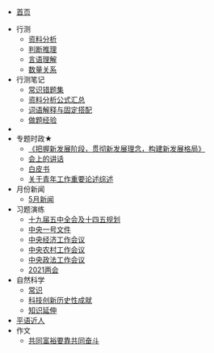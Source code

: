 <!-- 侧边导航栏 -->
* [首页](README)
<!-- 加一个斜杠在是寻找文件夹，不加斜杠是寻找文件 -->
* 行测
    * [资料分析](xc/zlfx)
    * [判断推理](xc/pdtl)
    * [言语理解](xc/yyljybd)
    * [数量关系](xc/slgx)
* 行测笔记
    * [常识错题集](xcbj/csctj)
    * [资料分析公式汇总](xcbj/zlfxgshz)
    * [词语解释与固定搭配](xcbj/cyjsygddp)
    * [做题经验](xcbj/ztjy)
* 
* 专题时政★
    * [《把握新发展阶段，贯彻新发展理念，构建新发展格局》](ztsz/bwxfzjdgcxfzlngjxfzgj)
    * [会上的讲话](ztsz/hsdjh)
    * [白皮书](ztsz/bps)
    * [关于青年工作重要论述综述](ztsz/gyqngzzylszs)
* 月份新闻
    * [5月新闻](yfxw/5y)
* 习题演练
    * [十九届五中全会及十四五规划](xtyl/sjjwzqhjsswgh)
    * [中央一号文件](xtyl/zyyhwj)
    * [中央经济工作会议](xtyl/zyjjgzhy)
    * [中央农村工作会议](xtyl/zyncgzhy)
    * [中央政法工作会议](xtyl/zyzfgzhy)
    * [2021两会](xtyl/2021lh)
* 自然科学
    * [常识](zrkx/)
    * [科技创新历史性成就](zrkx/kjcxlsxcj)
    * [知识延伸](zrkx/zsys)
* [平语近人](pyjr)
* 作文
    * [共同富裕要靠共同奋斗](zw/gtfyykgtfd)